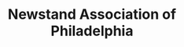---
title: "Newstand Association of Philadelphia"
url: /philadelphia/newstand-association-of-philadelphia/
shop: kiosk
---